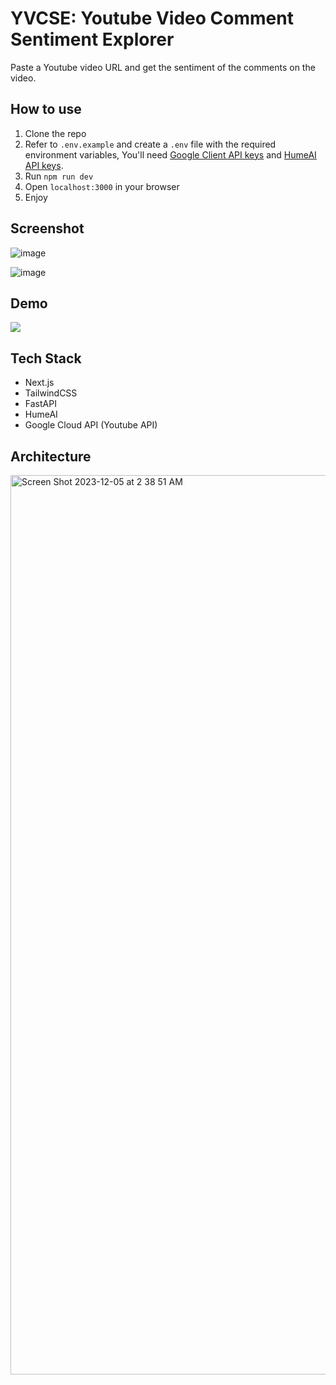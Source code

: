 # YVCSE: Youtube Video Comment Sentiment Explorer
Paste a Youtube video URL and get the sentiment of the comments on the video.

## How to use
1. Clone the repo
2. Refer to ```.env.example``` and create a ```.env``` file with the required environment variables, You'll need [Google Client API keys](https://beta.hume.ai/) and [HumeAI API keys](https://beta.hume.ai/).
3. Run ```npm run dev```
4. Open ```localhost:3000``` in your browser
5. Enjoy

## Screenshot

![image](https://github.com/tranthienkhiem2608/ytb-comment-sentiment/blob/main/448699232_1142095733569596_4762800664344869920_n.png?raw=true)

![image](https://github.com/tranthienkhiem2608/ytb-comment-sentiment/blob/main/448641954_1146644936577719_1840201329201379749_n.png?raw=true)



## Demo
[![](https://markdown-videos-api.jorgenkh.no/youtube/{J1EbPEi42O8})](https://youtu.be/{J1EbPEi42O8})


## Tech Stack
- Next.js
- TailwindCSS
- FastAPI
- HumeAI
- Google Cloud API (Youtube API)

## Architecture

<img width="1439" alt="Screen Shot 2023-12-05 at 2 38 51 AM" src="https://github.com/anhduy1202/YVCSE/assets/58461444/d4e81060-60f9-46ee-bf8c-4ee3235c10ac">
